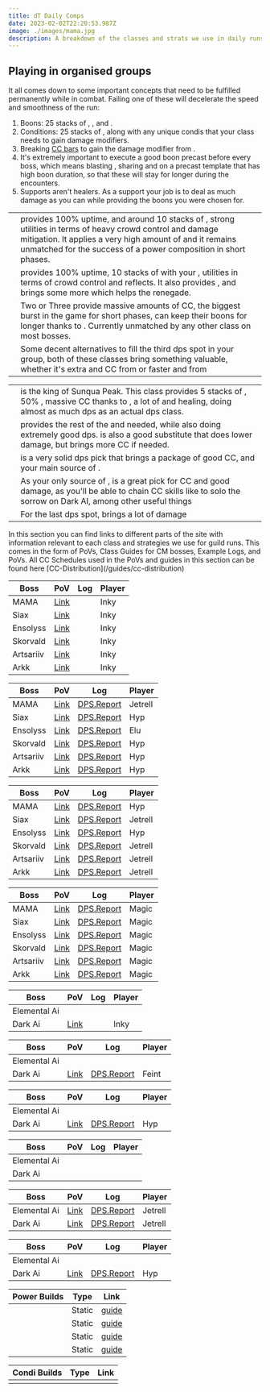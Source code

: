 ```yaml
---
title: dT Daily Comps
date: 2023-02-02T22:20:53.987Z
image: ./images/mama.jpg
description: A breakdown of the classes and strats we use in daily runs
---
```


## Playing in organised groups

It all comes down to some important concepts that need to be fulfilled permanently while in combat. Failing one of these will decelerate the speed and smoothness of the run:

1. Boons: 25 stacks of <Boon name="Might"/>, <Boon name="Fury"/>, <Boon name="Quickness"/> and <Boon name="Alacrity"/>.
2. Conditions: 25 stacks of <Condition name="vulnerability"/>, along with any unique condis that your class needs to gain damage modifiers.
3. Breaking [CC bars](guides/cc-distribution) to gain the damage modifier from <Effect name="Exposed"/>.
4. It's extremely important to execute a good boon precast before every boss, which means blasting <Boon name="Might"/>, sharing <Boon name="Quickness"/> and <Boon name="Alacrity"/> on a precast template that has high boon duration, so that these will stay for longer during the encounters.
5. Supports aren't healers. As a support your job is to deal as much damage as you can while providing the boons you were chosen for.

<Divider text="Compositions"/>

<Card title="Shattered Observatory and Nightmare CM">

|                                                                                                   |                                                                                                                                                                                                                                                                                                                                                                                              |
|---------------------------------------------------------------------------------------------------|----------------------------------------------------------------------------------------------------------------------------------------------------------------------------------------------------------------------------------------------------------------------------------------------------------------------------------------------------------------------------------------------|
| <Specialization name="Renegade" disableText/>                                                     | <BuildLink build="Power Renegade" specialization="Renegade"/> provides 100% <Boon name="Alacrity"/> uptime, and around 10 stacks of <Boon name="Might"/>, strong utilities in terms of heavy crowd control and damage mitigation. It applies a very high amount of <Condition name="vulnerability"/> and it remains unmatched for the success of a power composition in short phases.  <br/> |
| <Specialization name="Scrapper" disableText/>                                                     | <BuildLink build="Quickness Scrapper"  specialization="Scrapper"/> provides 100% <Boon name="Quickness"/> uptime, 10 stacks of <Boon name="Might"/> with your <Skill name="Blast Gyro"/> , utilities in terms of crowd control and reflects. It also provides <Skill name="Superspeed"/>, and brings some more <Condition name="vulnerability"/> which helps the renegade.<br/>              |
| <Specialization name="Soulbeast" disableText/>                                                    | Two or Three <BuildLink build="Soulbeast"  specialization="Soulbeast"/> provide massive amounts of CC, the biggest burst in the game for short phases, can keep their boons for longer thanks to <Trait name="Essence of Speed"/>. Currently unmatched by any other class on most bosses.                                                                                                    |
| <Specialization name="Bladesworn" disableText/> <Specialization name="Dragonhunter" disableText/> | Some decent alternatives to fill the third dps spot in your group, both of these classes bring something valuable, whether it's extra <Boon name="Quickness"/> and CC from <BuildLink build="Bladesworn"  specialization="Bladesworn"/> or faster <Condition name="vulnerability"/> and <Boon name="Aegis"/> from <BuildLink build="Dragonhunter"  specialization="Dragonhunter"/>           |

</Card>

<Card title="Sunqua Peak CM">

|                                                                                           |                                                                                                                                                                                                                                                                                                                                                      |
|-------------------------------------------------------------------------------------------|------------------------------------------------------------------------------------------------------------------------------------------------------------------------------------------------------------------------------------------------------------------------------------------------------------------------------------------------------|
| <Specialization name="Specter" disableText/>                                              | <BuildLink build="AlacShare Specter" specialization="Specter"/> is the king of Sunqua Peak. This class provides 5 stacks of <Boon name="Might"/>, 50% <Boon name="Alacrity"/>, massive CC thanks to <Skill name="Basilisk Venom"/>, a lot of <Condition name="vulnerability"/> and healing, doing almost as much dps as an actual dps class.   <br/> |
| <Specialization name="Mirage" disableText/> <Specialization name="Renegade" disableText/> | <BuildLink build="Staxe Mirage"  specialization="Mirage"/> provides the rest of the <Boon name="Might"/> and <Boon name="Alacrity"/> needed, while also doing extremely good dps.<BuildLink build="AlacShare Renegade"  specialization="Renegade"/> is also a good substitute that does lower damage, but brings more CC if needed.<br/>             |
| <br/> <Specialization name="Harbinger" disableText/>                                      | <BuildLink build="Condition Harbinger"  specialization="Harbinger"/> is a very solid dps pick that brings a package of good CC, <Boon name="Might"/> and your main source of <Condition name="vulnerability"/>.                                                                                                                                      |
| <Specialization name="Firebrand" disableText/>                                            | As your only source of <Boon name="Quickness"/>, <BuildLink build="Quickness Firebrand"  specialization="Firebrand"/> is a great pick for CC and good damage, as you'll be able to chain CC skills like <Skill name="Sanctuary"/> to solo the  sorrow on Dark AI, among other useful things                                                          |
| <Specialization name="Soulbeast" disableText/>                                            | For the last dps spot, <BuildLink build="Hybrid Soulbeast"  specialization="Soulbeast"/> brings a lot of damage                                                                                                                                                                                                                                      |

</Card>

<Divider text="Useful Links"/>
In this section you can find links to different parts of the site with information relevant to each class and strategies we use for guild runs. This comes in the form of PoVs, Class Guides for CM bosses, Example Logs, and PoVs. All CC Schedules used in the PoVs and guides in this section can be found here [CC-Distribution](/guides/cc-distribution)

<Card title="Example Power PoVs + Logs">

<Tabs>
<Tab specialization="Renegade">

| Boss         | PoV                                                        | Log | Player |
|--------------|------------------------------------------------------------|-----|--------|
| MAMA         | [Link](https://www.youtube.com/watch?v=lAIxOQlt_jI&t=235s) |     | Inky   |
| Siax         | [Link](https://www.youtube.com/watch?v=lAIxOQlt_jI&t=290s) |     | Inky   |
| Ensolyss     | [Link](https://www.youtube.com/watch?v=lAIxOQlt_jI&t=333s) |     | Inky   |
| Skorvald     | [Link](https://www.youtube.com/watch?v=lAIxOQlt_jI&t=0s)   |     | Inky   |
| Artsariiv    | [Link](https://www.youtube.com/watch?v=lAIxOQlt_jI&t=68s)  |     | Inky   |
| Arkk         | [Link](https://www.youtube.com/watch?v=lAIxOQlt_jI&t=133s) |     | Inky   |

</Tab>

<Tab specialization="Scrapper">

| Boss         | PoV                                        | Log                                                         | Player  |
|--------------|--------------------------------------------|-------------------------------------------------------------|---------|
| MAMA         | [Link](https://youtu.be/xEHSN4uoyaM)       | [DPS.Report](https://dps.report/p2jZ-20230226-153044_mama)  | Jetrell |
| Siax         | [Link](https://youtu.be/cN_fLBIaAhA)       | [DPS.Report](https://dps.report/bYKc-20230226-154315_siax)  | Hyp     |
| Ensolyss     | [Link](https://youtu.be/kTTD3RrMIlI)       | [DPS.Report](https://dps.report/qwmP-20221215-182717_enso)  | Elu     |
| Skorvald     | [Link](https://youtu.be/l-BeKbgeL8s)       | [DPS.Report](https://dps.report/Lskf-20230217-222859_skor)  | Hyp     |
| Artsariiv    | [Link](https://youtu.be/qhCSGO0cZ0o?t=139) | [DPS.Report](https://dps.report/3zj4-20221117-203459_arriv) | Hyp     |
| Arkk         | [Link](https://youtu.be/uaC9y-1G6Us)       | [DPS.Report](https://dps.report/Assu-20230221-212418_arkk)  | Hyp     |

</Tab>

<Tab specialization="Soulbeast">

| Boss         | PoV                                        | Log                                                         | Player  |
|--------------|--------------------------------------------|-------------------------------------------------------------|---------|
| MAMA         | [Link](https://youtu.be/90pdA_RXrZg)       | [DPS.Report](https://dps.report/N9pA-20230221-222004_mama)  | Hyp     |
| Siax         | [Link](https://youtu.be/vznqacW_-mU)       | [DPS.Report](https://dps.report/bYKc-20230226-154315_siax)  | Jetrell |
| Ensolyss     | [Link](https://youtu.be/0aW6haE4vhI)       | [DPS.Report](https://dps.report/BJD5-20230226-165007_enso)  | Hyp     |
| Skorvald     | [Link](https://youtu.be/NG7OX2ZLyQU)       | [DPS.Report](https://dps.report/tdg5-20230217-223427_skor)  | Jetrell |
| Artsariiv    | [Link](https://youtu.be/8bQUWBhMaHo)       | [DPS.Report](https://dps.report/DnoQ-20230127-005234_arriv) | Jetrell |
| Arkk         | [Link](https://youtu.be/VJOA0w7c_rw?t=200) | [DPS.Report](https://dps.report/yEY8-20221117-234757_arkk)  | Jetrell |

</Tab>
<Tab specialization="Dragonhunter">

| Boss         | PoV                                        | Log                                                         | Player  |
|--------------|--------------------------------------------|-------------------------------------------------------------|---------|
| MAMA         | [Link](https://youtu.be/JAL9VH6TYkI?t=286) | [DPS.Report](https://dps.report/yIZv-20230221-233753_mama)  | Magic   |
| Siax         | [Link](https://youtu.be/JAL9VH6TYkI?t=341) | [DPS.Report](https://dps.report/fw1V-20230221-234248_siax)  | Magic   |
| Ensolyss     | [Link](https://youtu.be/JAL9VH6TYkI?t=387) | [DPS.Report](https://dps.report/PFOU-20230221-234625_enso)  | Magic   |
| Skorvald     | [Link](https://youtu.be/JAL9VH6TYkI)       | [DPS.Report](https://dps.report/w6Vw-20230221-220014_skor)  | Magic   |
| Artsariiv    | [Link](https://youtu.be/JAL9VH6TYkI?t=82)  | [DPS.Report](https://dps.report/Eb5h-20230221-221859_arriv) | Magic   |
| Arkk         | [Link](https://youtu.be/JAL9VH6TYkI?t=164) | [DPS.Report](https://dps.report/sKwF-20230221-224208_arkk)  | Magic   |

</Tab>
</Tabs>

</Card>

<Card title="Example Condi PoVs + Logs">

<Tabs>
<Tab specialization="Renegade">

| Boss         | PoV                                                        | Log | Player |
|--------------|------------------------------------------------------------|-----|--------|
| Elemental Ai |                                                            |     |        |
| Dark Ai      | [Link](https://www.youtube.com/watch?v=lAIxOQlt_jI&t=453s) |     | Inky   |

</Tab>

<Tab specialization="Mirage">

| Boss         | PoV                                  | Log                                                      | Player |
|--------------|--------------------------------------|----------------------------------------------------------|--------|
| Elemental Ai |                                      |                                                          |        |
| Dark Ai      | [Link](https://youtu.be/VI3ZbbNrwzk) | [DPS.Report](https://dps.report/lwZE-20221206-215756_ai) | Feint  |

</Tab>

<Tab specialization="Specter">

| Boss         | PoV                                  | Log                                                      | Player |
|--------------|--------------------------------------|----------------------------------------------------------|--------|
| Elemental Ai |                                      |                                                          |        |
| Dark Ai      | [Link](https://youtu.be/_3PUmCnd2Yw) | [DPS.Report](https://dps.report/NoFh-20220918-213603_ai) | Hyp    |

</Tab>

<Tab specialization="Firebrand">

| Boss         | PoV | Log | Player |
|--------------|-----|-----|--------|
| Elemental Ai |     |     |        |
| Dark Ai      |     |     |        |

</Tab>
<Tab specialization="Soulbeast">

| Boss         | PoV                                  | Log                                                      | Player  |
|--------------|--------------------------------------|----------------------------------------------------------|---------|
| Elemental Ai | [Link](https://youtu.be/gG1vvlHn4kM) | [DPS.Report](https://dps.report/9nHZ-20220924-222032_ai) | Jetrell |
| Dark Ai      | [Link](https://youtu.be/ewdKTjtD4AY) | [DPS.Report](https://dps.report/NoFh-20220918-213603_ai) | Jetrell |

</Tab>
<Tab specialization="Harbinger">

| Boss         | PoV                                  | Log                                                      | Player |
|--------------|--------------------------------------|----------------------------------------------------------|--------|
| Elemental Ai |                                      |                                                          |        |
| Dark Ai      | [Link](https://youtu.be/fdGXM_aYVAo) | [DPS.Report](https://dps.report/8iUH-20221107-000901_ai) | Hyp    |

</Tab>
</Tabs>
</Card>
<Card title="CM Profession Guides">

| Power Builds                                                          | Type   | Link                                                    |
| --------------------------------------------------------------------- | ------ | ------------------------------------------------------- |
| <BuildLink build="Power Renegade" specialization="Renegade"/>         | Static | [guide](/cm-guides/revenant/power-renegade/static)      |
| <BuildLink build="Power Scrapper" specialization="Scrapper"/>         | Static | [guide](/cm-guides/revenant/power-scrapper/static)      |
| <BuildLink build="Power Soulbeast" specialization="Soulbeast"/>       | Static | [guide](/cm-guides/ranger/power-soulbeast/static)       |
| <BuildLink build="Power Dragonhunter" specialization="Dragonhunter"/> | Static | [guide](/cm-guides/guardian/power-dragonhunter/static)  |


| Condi Builds                                                          | Type   | Link                                                    |
| --------------------------------------------------------------------- | ------ | ------------------------------------------------------- |
|                                                                       |        |                                                         |

</Card>
